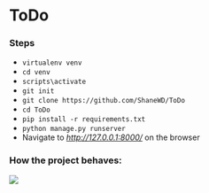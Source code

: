 # ToDo

### Steps
- ``` virtualenv venv ```
- ``` cd venv ```
- ``` scripts\activate ```
- ``` git init ```
- ``` git clone https://github.com/ShaneWD/ToDo ```
- ``` cd ToDo ```
- ``` pip install -r requirements.txt ```
- ``` python manage.py runserver ```
- Navigate to *http://127.0.0.1:8000/* on the browser 

### How the project behaves:
<image src="https://github.com/ShaneWD/ToDo/blob/master/ToDo-demo.gif">
  
